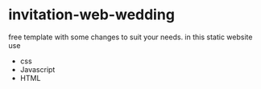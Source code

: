 # invitation-web-wedding
free template with some changes to suit your needs.
in this static website use
- css
- Javascript
- HTML
